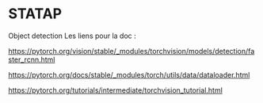 # STATAP
Object detection
Les liens pour la doc :

https://pytorch.org/vision/stable/_modules/torchvision/models/detection/faster_rcnn.html

https://pytorch.org/docs/stable/_modules/torch/utils/data/dataloader.html

https://pytorch.org/tutorials/intermediate/torchvision_tutorial.html
